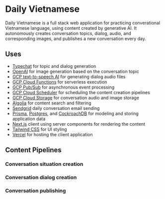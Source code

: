 # Daily Vietnamese

Daily Vietnamese is a full stack web application for practicing converational Vietnamese language, using content created by generative AI. It autonomously creates conversation topics, dialog, audio, and corresponding images, and publishes a new conversation every day.

## Uses

- [Typechat](https://github.com/microsoft/TypeChat) for topic and dialog generation
- [OpenAI](https://platform.openai.com/docs/overview) for image generation based on the conversation topic
- [GCP text-to-speech AI](https://cloud.google.com/text-to-speech) for generating dialog audio files
- [GCP Cloud Functions](https://cloud.google.com/functions) for serverless execution
- [GCP Pub/Sub](https://cloud.google.com/pubsub) for asynchronous event processing
- [GCP Cloud Scheduler](https://cloud.google.com/scheduler) for scheduling the content creation pipelines
- [GCP Cloud Storage](https://cloud.google.com/storage) for conversation audio and image storage
- [Algolia](https://www.algolia.com/) for content search and filtering
- [Sendgrid](https://sendgrid.com/) daily conversation email sending
- [Prisma](https://www.prisma.io/), [Postgres](https://www.postgresql.org/), and [CockroachDB](https://www.cockroachlabs.com/) for modeling and storing application data
- [Next.js](https://nextjs.org/) client using server components for rendering the content
- [Tailwind CSS](https://tailwindcss.com/) for UI styling
- [Vercel](https://vercel.com/) for hosting the client application

## Content Pipelines

### Conversation situation creation

### Conversation dialog creation

### Conversation publishing
